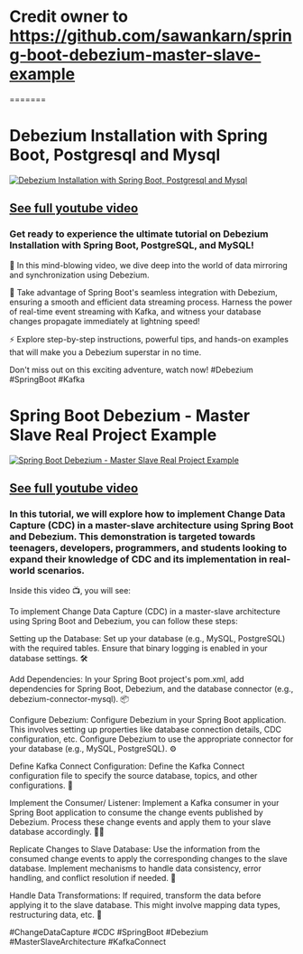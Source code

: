 
# Credit owner to https://github.com/sawankarn/spring-boot-debezium-master-slave-example
=======
# Debezium Installation with Spring Boot, Postgresql and Mysql

[![Debezium Installation with Spring Boot, Postgresql and Mysql](https://img.youtube.com/vi/gurxMenlj9E/maxresdefault.jpg)](https://youtu.be/gurxMenlj9E)
## [See full youtube video](https://youtu.be/gurxMenlj9E)

### Get ready to experience the ultimate tutorial on Debezium Installation with Spring Boot, PostgreSQL, and MySQL! 

🚀 In this mind-blowing video, we dive deep into the world of data mirroring and synchronization using Debezium. 

 🔗 Take advantage of Spring Boot's seamless integration with Debezium, ensuring a smooth and efficient data streaming process. Harness the power of real-time event streaming with Kafka, and witness your database changes propagate immediately at lightning speed! 

⚡️ Explore step-by-step instructions, powerful tips, and hands-on examples that will make you a Debezium superstar in no time. 

Don't miss out on this exciting adventure, watch now! #Debezium #SpringBoot #Kafka

# Spring Boot Debezium - Master Slave Real Project Example

[![Spring Boot Debezium - Master Slave Real Project Example](https://img.youtube.com/vi/n0m6r0kXZh8/maxresdefault.jpg)](https://youtu.be/n0m6r0kXZh8)
## [See full youtube video](https://youtu.be/n0m6r0kXZh8)

### In this tutorial, we will explore how to implement Change Data Capture (CDC) in a master-slave architecture using Spring Boot and Debezium. This demonstration is targeted towards teenagers, developers, programmers, and students looking to expand their knowledge of CDC and its implementation in real-world scenarios.

Inside this video 📺, you will see:

To implement Change Data Capture (CDC) in a master-slave architecture using Spring Boot and Debezium, you can follow these steps:

Setting up the Database:
Set up your database (e.g., MySQL, PostgreSQL) with the required tables. Ensure that binary logging is enabled in your database settings. 🛠️

Add Dependencies:
In your Spring Boot project's pom.xml, add dependencies for Spring Boot, Debezium, and the database connector (e.g., debezium-connector-mysql). 📦

Configure Debezium:
Configure Debezium in your Spring Boot application. This involves setting up properties like database connection details, CDC configuration, etc. Configure Debezium to use the appropriate connector for your database (e.g., MySQL, PostgreSQL). ⚙️

Define Kafka Connect Configuration:
Define the Kafka Connect configuration file to specify the source database, topics, and other configurations. 📝

Implement the Consumer/ Listener:
Implement a Kafka consumer in your Spring Boot application to consume the change events published by Debezium. Process these change events and apply them to your slave database accordingly. 👩‍💻

Replicate Changes to Slave Database:
Use the information from the consumed change events to apply the corresponding changes to the slave database. Implement mechanisms to handle data consistency, error handling, and conflict resolution if needed. 🔄

Handle Data Transformations:
If required, transform the data before applying it to the slave database. This might involve mapping data types, restructuring data, etc. 🔄

#ChangeDataCapture #CDC #SpringBoot #Debezium #MasterSlaveArchitecture #KafkaConnect


